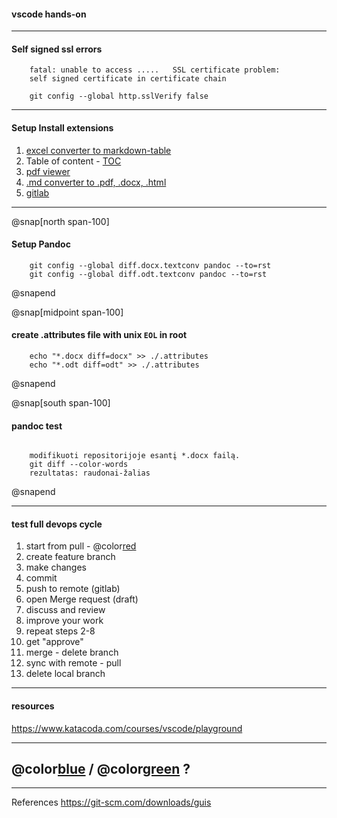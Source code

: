 #### vscode hands-on

---

#### Self signed ssl errors

```
    fatal: unable to access .....   SSL certificate problem:
    self signed certificate in certificate chain

    git config --global http.sslVerify false
```

---

#### Setup Install extensions

1. [excel converter to markdown-table](https://github.com/csholmq/vscode-excel-to-markdown-table)
2. Table of content - [TOC](https://marketplace.visualstudio.com/items?itemName=yzhang.markdown-all-in-one)
3. [pdf viewer](https://github.com/tomoki1207/vscode-pdfviewer)
4. [.md converter to .pdf, .docx, .html](https://github.com/dfinke/vscode-pandoc)
5. [gitlab](https://marketplace.visualstudio.com/items?itemName=GitLab.gitlab-workflow)

---

@snap[north span-100]

#### Setup Pandoc

```
    git config --global diff.docx.textconv pandoc --to=rst
    git config --global diff.odt.textconv pandoc --to=rst
```

@snapend

@snap[midpoint span-100]

#### create .attributes file with unix `EOL` in root

```
    echo "*.docx diff=docx" >> ./.attributes
    echo "*.odt diff=odt" >> ./.attributes
```

@snapend

@snap[south span-100]

#### pandoc test

```

    modifikuoti repositorijoje esantį *.docx failą.
    git diff --color-words
    rezultatas: raudonai-žalias

```

@snapend

---

#### test full devops cycle

1. start from pull - @color[red](allways)
2. create feature branch
3. make changes
4. commit
5. push to remote (gitlab)
6. open Merge request (draft)
7. discuss and review
8. improve your work
9. repeat steps 2-8
10. get "approve"
11. merge - delete branch
12. sync with remote - pull
13. delete local branch

---

#### resources

<https://www.katacoda.com/courses/vscode/playground>

---

## @color[blue](Q) / @color[green](A) ?

---

References
<https://git-scm.com/downloads/guis>
